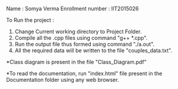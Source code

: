 Name : Somya Verma
Enrollment number : IIT2015026

To Run the project :

1. Change Current working directory to Project Folder.
2. Compile all the .cpp files using command "g++ *.cpp".
3. Run the output file thus formed using command "./a.out".
4. All the required data will be written to the file "couples_data.txt".

*Class diagram is present in the file "Class_Diagram.pdf"

*To read the documentation, run "index.html" file present in the Documentation folder using any web browser.
